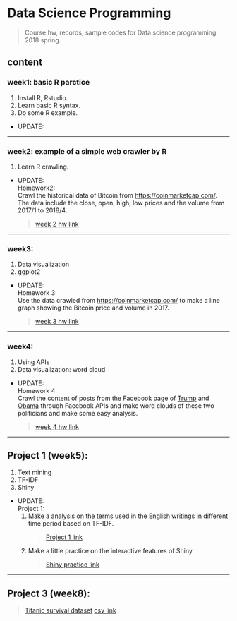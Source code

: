 # __Data Science Programming__
>Course hw, records, sample codes for Data science programming 2018 spring.
## content

### week1: basic R parctice
1. Install R, Rstudio.
2. Learn basic R syntax.
3. Do some R example.
* UPDATE:  
	
___
### week2: example of a simple web crawler by R
1. Learn R crawling.
* UPDATE:  
Homework2:  
Crawl the historical data of Bitcoin from https://coinmarketcap.com/. The data include the close, open, high, low prices and the volume from 2017/1 to 2018/4.
  >[week 2 hw link](https://b04902039.github.io/DataScienceProgramming2018spring/week_2/self_practice/RCrawlerPractice_BitcoinHistoricalData.html)
___
### week3: 
1. Data visualization
2. ggplot2  
* UPDATE:  
Homework 3:  
Use the data crawled from https://coinmarketcap.com/ to make a line graph showing the Bitcoin price and volume in 2017.
  >[week 3 hw link](https://b04902039.github.io/DataScienceProgramming2018spring/week_3/Practice_ggplot2_Bitcoin_data_.html)
___
### week4: 
1. Using APIs
2. Data visualization: word cloud
* UPDATE:  
Homework 4:  
Crawl the content of posts from the Facebook page of [Trump](https://www.facebook.com/DonaldTrump/) and [Obama](https://www.facebook.com/barackobama/) through Facebook APIs and make word clouds of these two politicians and make some easy analysis.
  >[week 4 hw link](https://b04902039.github.io/DataScienceProgramming2018spring/week_4/TrumpVSObama_WordCloud.html)
___
## Project 1 (week5): 
1. Text mining
2. TF-IDF
3. Shiny
* UPDATE:  
Project 1:  
    1. Make a analysis on the terms used in the English writings in different time period based on TF-IDF.  
        >[Project 1 link](https://b04902039.github.io/DataScienceProgramming2018spring/Project1/Project1.html)  
    2. Make a little practice on the interactive features of Shiny.  
        >[Shiny practice link](https://github.com/B04902039/DataScienceProgramming2018spring/blob/master/shinyTest/app.R)
____
## Project 3 (week8):
  >[Titanic survival dataset](https://github.com/B04902039/DataScienceProgramming2018spring/blob/master/Project3/Project%203%20Titanic%20dataset.ipynb)
  >[csv link](https://github.com/B04902039/DataScienceProgramming2018spring/blob/master/Project3/MyPrediciton.csv)